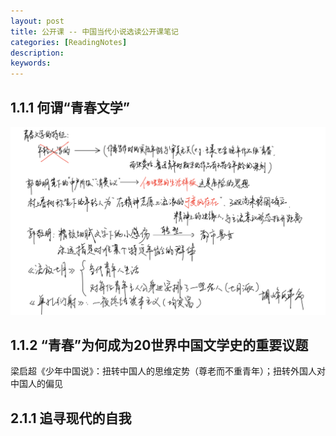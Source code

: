 ```yaml
---
layout: post
title: 公开课 -- 中国当代小说选读公开课笔记
categories: [ReadingNotes]
description: 
keywords: 
---
```


## 1.1.1 何谓“青春文学”

![](/images/posts/中国当代小说选读1.png)

## 1.1.2 “青春”为何成为20世界中国文学史的重要议题

梁启超《少年中国说》：扭转中国人的思维定势（尊老而不重青年）；扭转外国人对中国人的偏见



## 2.1.1 追寻现代的自我